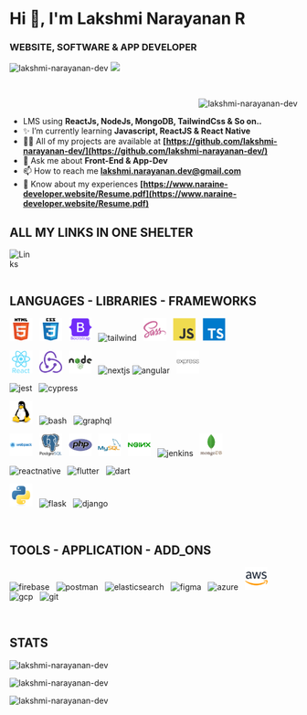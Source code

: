 <h1 align="left">Hi 👋, I'm Lakshmi Narayanan R</h1>
<h3 align="left">WEBSITE, SOFTWARE & APP DEVELOPER</h3>
 
<p align="left"> 
<img src="https://komarev.com/ghpvc/?username=lakshmi-narayanan-dev&label=Profile%20views&color=0e75b6&style=flat" alt="lakshmi-narayanan-dev" /> 
<img src="https://badges.pufler.dev/repos/lakshmi-narayanan-dev"/>
</p>

<p>&nbsp; </p>
<p align="right"> 
 <img src="https://media.giphy.com/media/zbMRZx113HKBkeCwrm/giphy.gif" alt="lakshmi-narayanan-dev" width="300px" height="250px" /> 
</p>

- LMS using **ReactJs, NodeJs, MongoDB, TailwindCss & So on..**
- ✨ I’m currently learning **Javascript, ReactJS & React Native**
- 👨‍💻 All of my projects are available at **[https://github.com/lakshmi-narayanan-dev/](https://github.com/lakshmi-narayanan-dev/)**
- 💬 Ask me about **Front-End & App-Dev**
- 📫 How to reach me **lakshmi.narayanan.dev@gmail.com**
- 📄 Know about my experiences **[https://www.naraine-developer.website/Resume.pdf](https://www.naraine-developer.website/Resume.pdf)**

**ALL MY LINKS IN ONE SHELTER**
----------------------------------
<a href="https://allmylinks.com/naraine-dev">
  <img align="left" alt="Links" width="40px" src="https://theme.zdassets.com/theme_assets/9461344/62cbb9630ef218b3351056b869896df79db71fcb.png" />
</a>

<p>&nbsp; </p>
<p>&nbsp; </p>

**LANGUAGES - LIBRARIES - FRAMEWORKS**
-----------------------------------------
<img src="https://raw.githubusercontent.com/devicons/devicon/master/icons/html5/html5-original-wordmark.svg" alt="html5" width="40" height="40"/>  &nbsp; 
<img src="https://raw.githubusercontent.com/devicons/devicon/master/icons/css3/css3-original-wordmark.svg" alt="css3" width="40" height="40"/> &nbsp; 
<img src="https://raw.githubusercontent.com/devicons/devicon/master/icons/bootstrap/bootstrap-plain-wordmark.svg" alt="bootstrap" width="40" height="40"/> &nbsp; 
<img src="https://www.vectorlogo.zone/logos/tailwindcss/tailwindcss-icon.svg" alt="tailwind" width="40" height="40"/> &nbsp;
<img src="https://raw.githubusercontent.com/devicons/devicon/master/icons/sass/sass-original.svg" alt="sass" width="40" height="40"/> &nbsp;
<img src="https://raw.githubusercontent.com/devicons/devicon/master/icons/javascript/javascript-original.svg" alt="javascript" width="40" height="40"/> &nbsp;
<img src="https://raw.githubusercontent.com/devicons/devicon/master/icons/typescript/typescript-original.svg" alt="typescript" width="40" height="40"/> 

<img src="https://raw.githubusercontent.com/devicons/devicon/master/icons/react/react-original-wordmark.svg" alt="react" width="40" height="40"/> &nbsp; 
<img src="https://raw.githubusercontent.com/devicons/devicon/master/icons/redux/redux-original.svg" alt="redux" width="40" height="40"/> &nbsp; 
<img src="https://raw.githubusercontent.com/devicons/devicon/master/icons/nodejs/nodejs-original-wordmark.svg" alt="nodejs" width="40" height="40"/> &nbsp; 
<img src="https://cdn.worldvectorlogo.com/logos/nextjs-2.svg" alt="nextjs" width="40" height="40"/> 
<img src="https://angular.io/assets/images/logos/angular/angular.svg" alt="angular" width="40" height="40"/> &nbsp; 
<img src="https://raw.githubusercontent.com/devicons/devicon/master/icons/express/express-original-wordmark.svg" alt="express" width="40" height="40"/> &nbsp; 

<img src="https://www.vectorlogo.zone/logos/jestjsio/jestjsio-icon.svg" alt="jest" width="40" height="40"/> &nbsp;
<img src="https://raw.githubusercontent.com/simple-icons/simple-icons/6e46ec1fc23b60c8fd0d2f2ff46db82e16dbd75f/icons/cypress.svg" alt="cypress" width="40" height="40"/> &nbsp; 

<img src="https://raw.githubusercontent.com/devicons/devicon/master/icons/linux/linux-original.svg" alt="linux" width="40" height="40"/> &nbsp;
<img src="https://www.vectorlogo.zone/logos/gnu_bash/gnu_bash-icon.svg" alt="bash" width="40" height="40"/> &nbsp; 
<img src="https://www.vectorlogo.zone/logos/graphql/graphql-icon.svg" alt="graphql" width="40" height="40"/> &nbsp; 

<img src="https://raw.githubusercontent.com/devicons/devicon/d00d0969292a6569d45b06d3f350f463a0107b0d/icons/webpack/webpack-original-wordmark.svg" alt="webpack" width="40" height="40"/> &nbsp; 
<img src="https://raw.githubusercontent.com/devicons/devicon/master/icons/postgresql/postgresql-original-wordmark.svg" alt="postgresql" width="40" height="40"/> &nbsp; 
<img src="https://raw.githubusercontent.com/devicons/devicon/master/icons/php/php-original.svg" alt="php" width="40" height="40"/> &nbsp; 
<img src="https://raw.githubusercontent.com/devicons/devicon/master/icons/mysql/mysql-original-wordmark.svg" alt="mysql" width="40" height="40"/> &nbsp; 
<img src="https://raw.githubusercontent.com/devicons/devicon/master/icons/nginx/nginx-original.svg" alt="nginx" width="40" height="40"/> &nbsp; 
<img src="https://www.vectorlogo.zone/logos/jenkins/jenkins-icon.svg" alt="jenkins" width="40" height="40"/> &nbsp;    <img src="https://raw.githubusercontent.com/devicons/devicon/master/icons/mongodb/mongodb-original-wordmark.svg" alt="mongodb" width="40" height="40"/> &nbsp; 


<img src="https://reactnative.dev/img/header_logo.svg" alt="reactnative" width="40" height="40"/> &nbsp; 
<img src="https://www.vectorlogo.zone/logos/flutterio/flutterio-icon.svg" alt="flutter" width="40" height="40"/> &nbsp; 
<img src="https://www.vectorlogo.zone/logos/dartlang/dartlang-icon.svg" alt="dart" width="40" height="40"/> &nbsp; 





<img src="https://raw.githubusercontent.com/devicons/devicon/master/icons/python/python-original.svg" alt="python" width="40" height="40"/> &nbsp; 
<img src="https://www.vectorlogo.zone/logos/pocoo_flask/pocoo_flask-icon.svg" alt="flask" width="40" height="40"/> &nbsp; 
<img src="https://cdn.worldvectorlogo.com/logos/django.svg" alt="django" width="40" height="40"/> &nbsp; 


<p>&nbsp; </p>

**TOOLS - APPLICATION - ADD_ONS**
--------------------------
<img src="https://www.vectorlogo.zone/logos/firebase/firebase-icon.svg" alt="firebase" width="40" height="40"/> &nbsp;
<img src="https://www.vectorlogo.zone/logos/getpostman/getpostman-icon.svg" alt="postman" width="40" height="40"/> &nbsp; 
<img src="https://www.vectorlogo.zone/logos/elastic/elastic-icon.svg" alt="elasticsearch" width="40" height="40"/> &nbsp; 
<img src="https://www.vectorlogo.zone/logos/figma/figma-icon.svg" alt="figma" width="40" height="40"/> &nbsp; 
<img src="https://www.vectorlogo.zone/logos/microsoft_azure/microsoft_azure-icon.svg" alt="azure" width="40" height="40"/> &nbsp; 
<img src="https://raw.githubusercontent.com/devicons/devicon/master/icons/amazonwebservices/amazonwebservices-original-wordmark.svg" alt="aws" width="40" height="40"/> &nbsp; 
<img src="https://www.vectorlogo.zone/logos/google_cloud/google_cloud-icon.svg" alt="gcp" width="40" height="40"/> &nbsp; 
<img src="https://www.vectorlogo.zone/logos/git-scm/git-scm-icon.svg" alt="git" width="40" height="40"/> &nbsp; 







<p>&nbsp; </p>

**STATS**
----------
<p align="left"><img src="https://github-readme-stats.vercel.app/api/top-langs?username=lakshmi-narayanan-dev&show_icons=true&locale=en&layout=compact" alt="lakshmi-narayanan-dev" /></p>
<p align="left"><img src="https://github-readme-stats.vercel.app/api?username=lakshmi-narayanan-dev&show_icons=true&locale=en" alt="lakshmi-narayanan-dev" /></p>
<p align="left"><img src="https://github-readme-streak-stats.herokuapp.com/?user=lakshmi-narayanan-dev&" alt="lakshmi-narayanan-dev" /></p>
